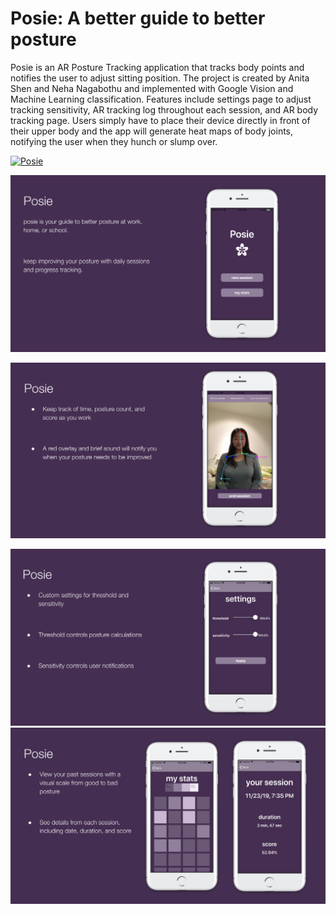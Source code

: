 # Posie: A better guide to better posture
Posie is an AR Posture Tracking application that tracks body points and notifies the user to adjust sitting position.
The project is created by Anita Shen and Neha Nagabothu and implemented with Google Vision and Machine Learning classification.
Features include settings page to adjust tracking sensitivity, AR tracking log throughout each session, and AR body tracking page. Users simply have to place their device directly in front of their upper body and the app will generate heat maps of body joints, notifying the user when they hunch or slump over. 

[![Posie](/images/posie.gif)](https://www.youtube.com/watch?v=bP8tbEsObR4)

![Home Screen](/images/home.png)

![Session Screen](/images/session.png)

![Settings Screen](/images/settings.png)
![Tracking Screen](/images/track.png)

